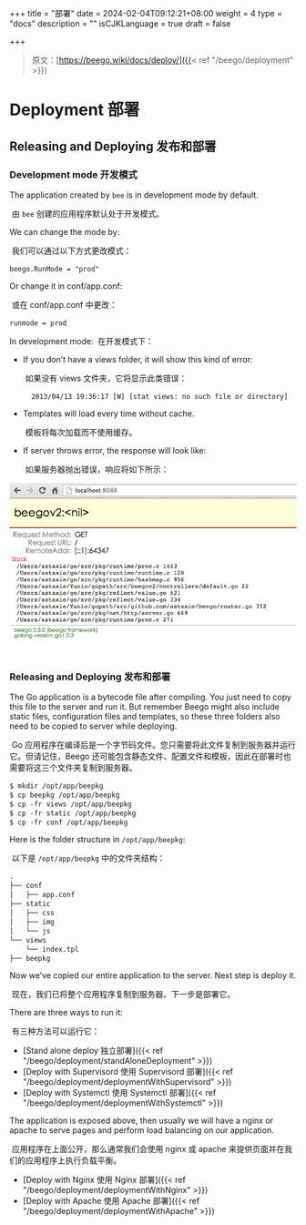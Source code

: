 +++
title = "部署"
date = 2024-02-04T09:12:21+08:00
weight = 4
type = "docs"
description = ""
isCJKLanguage = true
draft = false

+++

> 原文：[https://beego.wiki/docs/deploy/]({{< ref "/beego/deployment" >}})

# Deployment 部署



## Releasing and Deploying 发布和部署

### Development mode 开发模式

The application created by `bee` is in development mode by default.

​	由 `bee` 创建的应用程序默认处于开发模式。

We can change the mode by:

​	我们可以通过以下方式更改模式：

```
beego.RunMode = "prod"
```

Or change it in conf/app.conf:

​	或在 conf/app.conf 中更改：

```
runmode = prod
```

In development mode: 
​	在开发模式下：

- If you don’t have a views folder, it will show this kind of error:

  ​	如果没有 views 文件夹，它将显示此类错误：

  ```
    2013/04/13 19:36:17 [W] [stat views: no such file or directory]
  ```

- Templates will load every time without cache.

  ​	模板将每次加载而不使用缓存。

- If server throws error, the response will look like:

  ​	如果服务器抛出错误，响应将如下所示：

![img](./_index_img/dev.png)

### Releasing and Deploying 发布和部署

The Go application is a bytecode file after compiling. You just need to copy this file to the server and run it. But remember Beego might also include static files, configuration files and templates, so these three folders also need to be copied to server while deploying.

​	Go 应用程序在编译后是一个字节码文件。您只需要将此文件复制到服务器并运行它。但请记住，Beego 还可能包含静态文件、配置文件和模板，因此在部署时也需要将这三个文件夹复制到服务器。

```
$ mkdir /opt/app/beepkg
$ cp beepkg /opt/app/beepkg
$ cp -fr views /opt/app/beepkg
$ cp -fr static /opt/app/beepkg
$ cp -fr conf /opt/app/beepkg
```

Here is the folder structure in `/opt/app/beepkg`:

​	以下是 `/opt/app/beepkg` 中的文件夹结构：

```
.
├── conf
│   ├── app.conf
├── static
│   ├── css
│   ├── img
│   └── js
└── views
    └── index.tpl
├── beepkg
```

Now we’ve copied our entire application to the server. Next step is deploy it.

​	现在，我们已将整个应用程序复制到服务器。下一步是部署它。

There are three ways to run it:

​	有三种方法可以运行它：

- [Stand alone deploy 独立部署]({{< ref "/beego/deployment/standAloneDeployment" >}})
- [Deploy with Supervisord 使用 Supervisord 部署]({{< ref "/beego/deployment/deploymentWithSupervisord" >}})
- [Deploy with Systemctl 使用 Systemctl 部署]({{< ref "/beego/deployment/deploymentWithSystemctl" >}})

The application is exposed above, then usually we will have a nginx or apache to serve pages and perform load balancing on our application.

​	应用程序在上面公开，那么通常我们会使用 nginx 或 apache 来提供页面并在我们的应用程序上执行负载平衡。

- [Deploy with Nginx 使用 Nginx 部署]({{< ref "/beego/deployment/deploymentWithNginx" >}})
- [Deploy with Apache 使用 Apache 部署]({{< ref "/beego/deployment/deploymentWithApache" >}})
